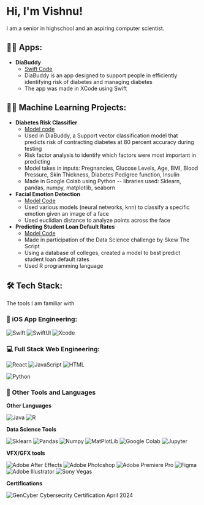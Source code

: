 <h1>Hi, I'm Vishnu! </h1>

I am a senior in highschool and an aspiring computer scientist. 
<h2>👨‍💻 Apps:</h2>

- <b> DiaBuddy </b>
  - [Swift Code](https://github.com/DiabuddyCSW-Cab/Diabuddy4)
  - DiaBuddy is an app designed to support people in efficiently identifying risk of diabetes and managing diabetes
  - The app was made in XCode using Swift
<h2>👨‍💻 Machine Learning Projects:</h2>

- <b> Diabetes Risk Classifier </b>
  - [Model code](https://github.com/vishnug372/DiabetesModel/tree/main)
  - Used in DiaBuddy, a Support vector classification model that predicts risk of contracting diabetes at 80 percent accuracy during testing
  - Risk factor analysis to identify which factors were most important in predicting
  - Model takes in inputs: Pregnancies, Glucose Levels, Age, BMI, Blood Pressure, Skin Thickness, Diabetes Pedigree function, Insulin
  - Made in Google Colab using Python -- libraries used: Sklearn, pandas, numpy, matplotlib, seaborn
- <b> Facial Emotion Detection</b>
  - [Model Code](https://github.com/vishnug372/FacialEmotionDetection/tree/main)
  - Used various models (neural networks, knn) to classify a specific emotion given an image of a face
  - Used euclidian distance to analyze points across the face
- <b> Predicting Student Loan Default Rates  </b>
  - [Model Code](https://github.com/vishnug372/PredictingStudentLoanDefaultRates/tree/main)
  - Made in participation of the Data Science challenge by Skew The Script
  - Using a database of colleges, created a model to best predict student loan default rates
  - Used R programming language
  
## 🛠 Tech Stack:

The tools I am familiar with

### 📱 iOS App Engineering:

![Swift](https://img.shields.io/badge/-Swift-05122A?style=flat&logo=swift)
![SwiftUI](https://img.shields.io/badge/-SwiftUI-05122A?style=flat&logo=swift&logoColor=03c3ff)
![Xcode](https://img.shields.io/badge/-Xcode-05122A?style=flat&logo=xcode)

### 💻 Full Stack Web Engineering:



![React](https://img.shields.io/badge/-React-05122A?style=flat&logo=react)
![JavaScript](https://img.shields.io/badge/-JavaScript-05122A?style=flat&logo=javascript)
![HTML](https://img.shields.io/badge/-HTML-05122A?style=flat&logo=html5)

![Python](https://img.shields.io/badge/-Python-05122A?style=flat&logo=python)


### 🚀 Other Tools and Languages

**Other Languages**

![Java](https://img.shields.io/badge/-Java-05122A?style=flat&logo=oracle)
![R](https://img.shields.io/badge/-R-05122A?style=flat&logo=r&logoColor=276DC3)

**Data Science Tools**

![Sklearn](https://img.shields.io/badge/scikit--learn-F7931E?style=flat-square&logo=scikit-learn&logoColor=white)
![Pandas](https://img.shields.io/badge/-Pandas-05122A?style=flat&logo=pandas)
![Numpy](https://img.shields.io/badge/-Numpy-05122A?style=flat&logo=numpy)
![MatPlotLib](https://img.shields.io/badge/-Matplotlib-000000?style=flat&logo=python)
![Google Colab](https://img.shields.io/badge/Google_Colab-F9AB00?style=plastic&logo=google-colab&logoColor=white)
![Jupyter](https://img.shields.io/badge/-Jupyter-05122A?style=flat&logo=jupyter)

**VFX/GFX tools**

![Adobe After Effects](https://img.shields.io/badge/Adobe%20After%20Effects-9999FF.svg?style=for-the-badge&logo=Adobe%20After%20Effects&logoColor=white)
![Adobe Photoshop](https://img.shields.io/badge/adobe%20photoshop-%2331A8FF.svg?style=for-the-badge&logo=adobe%20photoshop&logoColor=white)
![Adobe Premiere Pro](https://img.shields.io/badge/Adobe%20Premiere%20Pro-9999FF.svg?style=for-the-badge&logo=Adobe%20Premiere%20Pro&logoColor=white)
![Figma](https://img.shields.io/badge/figma-%23F24E1E.svg?style=for-the-badge&logo=figma&logoColor=white)
![Adobe Illustrator](https://img.shields.io/badge/adobe%20illustrator-%23FF9A00.svg?style=for-the-badge&logo=adobe%20illustrator&logoColor=white)
![Sony Vegas](https://img.shields.io/badge/VEGAS-1A1A1A.svg?style=for-the-badge&logo=VEGAS&logoColor=white)

**Certifications**

![GenCyber Cybersecrity Certification](https://img.shields.io/badge/GenCyber/NSA/NSF_Cybersecurity_Certification-blue) April 2024
